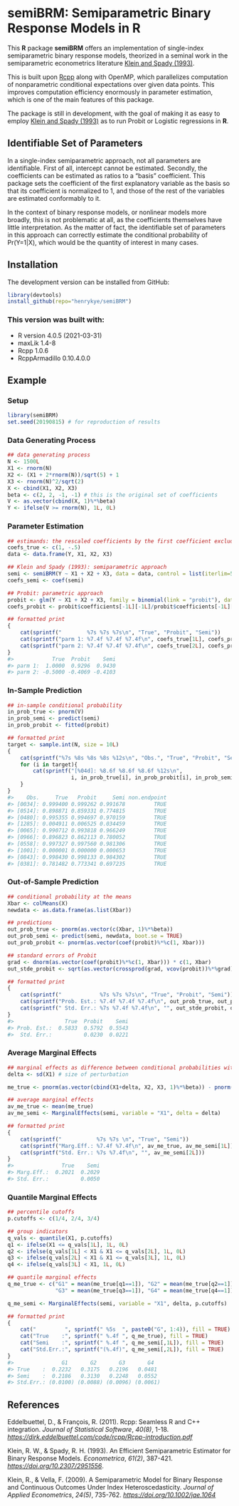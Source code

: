 
<!-- README.md is generated from README.Rmd. Please edit that file -->

# semiBRM: Semiparametric Binary Response Models in R

This **R** package **semiBRM** offers an implementation of single-index
semiparametric binary response models, theorized in a seminal work in
the semiparametric econometrics literature [Klein and Spady
(1993)](https://doi.org/10.2307/2951556).

This is built upon [Rcpp](http://www.rcpp.org) along with OpenMP, which
parallelizes computation of nonparametric conditional expectations over
given data points. This improves computation efficiency enormously in
parameter estimation, which is one of the main features of this package.

The package is still in development, with the goal of making it as easy
to employ [Klein and Spady (1993)](https://doi.org/10.2307/2951556) as
to run Probit or Logistic regressions in **R**.

## Identifiable Set of Parameters

In a single-index semiparametric approach, not all parameters are
identifiable. First of all, intercept cannot be estimated. Secondly, the
coefficients can be estimated as ratios to a “basis” coefficient. This
package sets the coefficient of the first explanatory variable as the
basis so that its coefficient is normalized to 1, and those of the rest
of the variables are estimated conformably to it.

In the context of binary response models, or nonlinear models more
broadly, this is not problematic at all, as the coefficients themselves
have little interpretation. As the matter of fact, the identifiable set
of parameters in this approach can correctly estimate the conditional
probability of Pr(Y=1|X), which would be the quantity of interest in
many cases.

## Installation

The development version can be installed from GitHub:

``` r
library(devtools)
install_github(repo="henrykye/semiBRM")
```

### This version was built with:

  - R version 4.0.5 (2021-03-31)
  - maxLik 1.4-8
  - Rcpp 1.0.6
  - RcppArmadillo 0.10.4.0.0

## Example

### Setup

``` r
library(semiBRM)
set.seed(20190815) # for reproduction of results
```

### Data Generating Process

``` r
## data generating process
N <- 1500L
X1 <- rnorm(N)
X2 <- (X1 + 2*rnorm(N))/sqrt(5) + 1
X3 <- rnorm(N)^2/sqrt(2)
X <- cbind(X1, X2, X3)
beta <- c(2, 2, -1, -1) # this is the original set of coefficients
V <- as.vector(cbind(X, 1)%*%beta)
Y <- ifelse(V >= rnorm(N), 1L, 0L)
```

### Parameter Estimation

``` r
## estimands: the rescaled coefficients by the first coefficient excluding intercept
coefs_true <- c(1, -.5)
data <- data.frame(Y, X1, X2, X3)

## Klein and Spady (1993): semiparametric approach
semi <- semiBRM(Y ~ X1 + X2 + X3, data = data, control = list(iterlim=50))
coefs_semi <- coef(semi)

## Probit: parametric approach
probit <- glm(Y ~ X1 + X2 + X3, family = binomial(link = "probit"), data = data)
coefs_probit <- probit$coefficients[-1L][-1L]/probit$coefficients[-1L][1L]

## formatted print
{
    cat(sprintf("        %7s %7s %7s\n", "True", "Probit", "Semi"))
    cat(sprintf("parm 1: %7.4f %7.4f %7.4f\n", coefs_true[1L], coefs_probit[1L], coefs_semi[1L]))
    cat(sprintf("parm 2: %7.4f %7.4f %7.4f\n", coefs_true[2L], coefs_probit[2L], coefs_semi[2L]))
}
#>            True  Probit    Semi
#> parm 1:  1.0000  0.9296  0.9430
#> parm 2: -0.5000 -0.4069 -0.4103
```

### In-Sample Prediction

``` r
## in-sample conditional probability
in_prob_true <- pnorm(V)
in_prob_semi <- predict(semi)
in_prob_probit <- fitted(probit)

## formatted print
target <- sample.int(N, size = 10L)
{
    cat(sprintf("%7s %8s %8s %8s %12s\n", "Obs.", "True", "Probit", "Semi", "non.endpoint") )
    for (i in target){
        cat(sprintf("[%04d]: %8.6f %8.6f %8.6f %12s\n",
                    i, in_prob_true[i], in_prob_probit[i], in_prob_semi$prob[i], in_prob_semi$non.endpoint[i]))
    }
}
#>    Obs.     True   Probit     Semi non.endpoint
#> [0034]: 0.999400 0.999262 0.991678         TRUE
#> [0514]: 0.898871 0.859331 0.774815         TRUE
#> [0480]: 0.995355 0.994697 0.970159         TRUE
#> [1285]: 0.004911 0.006525 0.034459         TRUE
#> [0065]: 0.990712 0.993818 0.966249         TRUE
#> [0966]: 0.896823 0.862113 0.780052         TRUE
#> [0558]: 0.997327 0.997560 0.981306         TRUE
#> [1001]: 0.000001 0.000000 0.000653         TRUE
#> [0843]: 0.998430 0.998133 0.984302         TRUE
#> [0381]: 0.781482 0.773341 0.697235         TRUE
```

### Out-of-Sample Prediction

``` r
## conditional probability at the means
Xbar <- colMeans(X)
newdata <- as.data.frame(as.list(Xbar))

## predictions
out_prob_true <- pnorm(as.vector(c(Xbar, 1)%*%beta))
out_prob_semi <- predict(semi, newdata, boot.se = TRUE)
out_prob_probit <- pnorm(as.vector(coef(probit)%*%c(1, Xbar)))

## standard errors of Probit
grad <- dnorm(as.vector(coef(probit)%*%c(1, Xbar))) * c(1, Xbar)
out_stde_probit <- sqrt(as.vector(crossprod(grad, vcov(probit))%*%grad))

## formatted print
{
    cat(sprintf("            %7s %7s %7s\n", "True", "Probit", "Semi"))
    cat(sprintf("Prob. Est.: %7.4f %7.4f %7.4f\n", out_prob_true, out_prob_probit, out_prob_semi$prob))
    cat(sprintf(" Std. Err.: %7s %7.4f %7.4f\n", "", out_stde_probit, out_prob_semi$boot.se))
}
#>                True  Probit    Semi
#> Prob. Est.:  0.5833  0.5792  0.5543
#>  Std. Err.:          0.0230  0.0221
```

### Average Marginal Effects

``` r
## marginal effects as difference between conditional probabilities with and without perturbation
delta <- sd(X1) # size of perturbation

me_true <- pnorm(as.vector(cbind(X1+delta, X2, X3, 1)%*%beta)) - pnorm(as.vector(cbind(X, 1)%*%beta))

## average marginal effects
av_me_true <- mean(me_true)
av_me_semi <- MarginalEffects(semi, variable = "X1", delta = delta)

## formatted print
{
    cat(sprintf("           %7s %7s \n", "True", "Semi"))
    cat(sprintf("Marg.Eff.: %7.4f %7.4f\n", av_me_true, av_me_semi[1L]))
    cat(sprintf("Std. Err.: %7s %7.4f\n", "", av_me_semi[2L]))
}
#>               True    Semi 
#> Marg.Eff.:  0.2021  0.2029
#> Std. Err.:          0.0050
```

### Quantile Marginal Effects

``` r
## percentile cutoffs
p.cutoffs <- c(1/4, 2/4, 3/4)

## group indicators
q_vals <- quantile(X1, p.cutoffs)
q1 <- ifelse(X1 <= q_vals[1L], 1L, 0L)
q2 <- ifelse(q_vals[1L] < X1 & X1 <= q_vals[2L], 1L, 0L)
q3 <- ifelse(q_vals[2L] < X1 & X1 <= q_vals[3L], 1L, 0L)
q4 <- ifelse(q_vals[3L] < X1, 1L, 0L)

## quantile marginal effects
q_me_true <- c("G1" = mean(me_true[q1==1]), "G2" = mean(me_true[q2==1]),
               "G3" = mean(me_true[q3==1]), "G4" = mean(me_true[q4==1]))

q_me_semi <- MarginalEffects(semi, variable = "X1", delta, p.cutoffs)

## formatted print
{
    cat("         ", sprintf(" %5s  ", paste0("G", 1:4)), fill = TRUE)
    cat("True    :", sprintf(" %.4f ", q_me_true), fill = TRUE)
    cat("Semi    :", sprintf(" %.4f ", q_me_semi[,1L]), fill = TRUE)
    cat("Std.Err.:", sprintf("(%.4f)", q_me_semi[,2L]), fill = TRUE)
}
#>               G1       G2       G3       G4  
#> True    :  0.2232   0.3175   0.2196   0.0481 
#> Semi    :  0.2186   0.3130   0.2248   0.0552 
#> Std.Err.: (0.0100) (0.0088) (0.0096) (0.0061)
```

## References

Eddelbuettel, D., & François, R. (2011). Rcpp: Seamless R and C++
integration. *Journal of Statistical Software*, *40(8)*, 1-18.
*<https://dirk.eddelbuettel.com/code/rcpp/Rcpp-introduction.pdf>*

Klein, R. W., & Spady, R. H. (1993). An Efficient Semiparametric
Estimator for Binary Response Models. *Econometrica*, *61(2)*, 387-421.
*<https://doi.org/10.2307/2951556>*.

Klein, R., & Vella, F. (2009). A Semiparametric Model for Binary
Response and Continuous Outcomes Under Index Heteroscedasticity.
*Journal of Applied Econometrics*, *24(5)*, 735-762.
*<https://doi.org/10.1002/jae.1064>*
